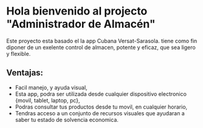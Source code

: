 # Hola bienvenido al projecto "Administrador de Almacén"

Este proyecto esta basado el la app Cubana Versat-Sarasola.
tiene como fin diponer de un exelente control de almacen, potente y eficaz,
que sea ligero y flexible.

## Ventajas:
-    Facil manejo, y ayuda visual,
-    Esta app, podra ser utilizada desde cualquier dispositivo electronico {movil, tablet, laptop, pc},
-    Podras consultar tus productos desde tu movil, en cualquier horario,
-    Tendras acceso a un conjunto de recursos visuales que ayudaran a saber tu estado de solvencia economica.
    
